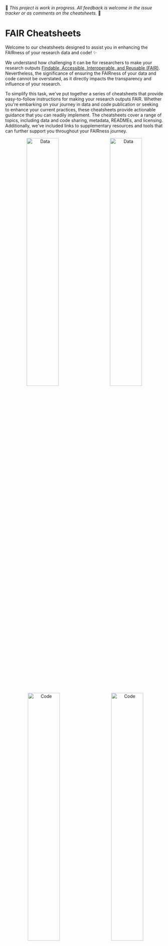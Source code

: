 🌟 *This project is work in progress. All feedback is welcome in the issue tracker or as comments on the cheatsheets.* 🌟 

# FAIR Cheatsheets

Welcome to our cheatsheets designed to assist you in enhancing the FAIRness of your research data and code! :sparkles:

We understand how challenging it can be for researchers to make your research outputs [Findable, Accessible, Interoperable, and Reusable (FAIR)](https://en.wikipedia.org/wiki/FAIR_data). Nevertheless, the significance of ensuring the FAIRness of your data and code cannot be overstated, as it directly impacts the transparency and influence of your research.

To simplify this task, we've put together a series of cheatsheets that provide easy-to-follow instructions for making your research outputs FAIR. Whether you're embarking on your journey in data and code publication or seeking to enhance your current practices, these cheatsheets provide actionable guidance that you can readily implement. The cheatsheets cover a range of topics, including data and code sharing, metadata, READMEs, and licensing. Additionally, we've included links to supplementary resources and tools that can further support you throughout your FAIRness journey.

<p align="center">
  <a href="cheatsheets/FAIR_data_publishing/cheatsheet_FAIR_data_publishing.pdf">
  <img alt="Data" src="https://github.com/UtrechtUniversity/FAIR-Cheatsheets/assets/128072114/87d724bb-6fee-46c7-908a-4d3c6265f58b" width="45%"></a>&nbsp; &nbsp; &nbsp; &nbsp;  
  <a href="cheatsheets/FAIR_data_publishing/README_FAIR_data_publishing.md"><img alt="Data" src="https://github.com/UtrechtUniversity/FAIR-Cheatsheets/assets/128072114/ea7639b7-27c2-4352-950d-b6085b7754e6" width="45%"></a>
</p>
<p align="center"> 
  <a href="cheatsheets/FAIR_code_publishing/cheatsheet_FAIR_code_publishing.pdf">
  <img alt="Code" src="https://github.com/UtrechtUniversity/FAIR-Cheatsheets/assets/128072114/dc7501ed-8060-4c8b-864e-1d9332d01a9f" width="45%"></a>&nbsp; &nbsp; &nbsp; &nbsp;  
  <a href="cheatsheets/FAIR_code_publishing/README_FAIR_code_publishing.md"><img alt="Code" src="https://github.com/UtrechtUniversity/FAIR-Cheatsheets/assets/128072114/a1702fc9-9a3d-43f6-8b83-7371974e33ee" width="45%"></a>
</p>

## Contributions are welcome! :star:

In order to advance this project of the FAIR cheatsheets, your contributions are very much appreciated. :raised_hands: Possible ways get yourself involved are:

### Contribute to data or code cheatsheet :pencil:

- Add or improve FAIR "actions"
- Textual improvements
- Add references

### Create a new FAIR cheatsheet using the template :page_facing_up:

- Create a FAIR cheatsheet for your specific output based on this template
- Make topic-specific cheatsheets

Use this template to get yourself started:

<p align="center">
  <img alt="Template" src="https://user-images.githubusercontent.com/128072114/235348909-19ae1d18-1a79-498b-aca5-6e92cbb47c64.png" width="25%">&nbsp; &nbsp; &nbsp; &nbsp;
  <img alt="Template" src="https://user-images.githubusercontent.com/128072114/235349097-ee874dbf-0025-46a2-b290-c787fb43eef3.png" width="25%">
</p>

For a more in-depth guide on how to contribute, visit the [contributing.md](https://github.com/UtrechtUniversity/FAIR-Cheatsheets/blob/main/CONTRIBUTING.md) on this GitHub page

### License

The FAIR cheatsheets are published under the [CC-BY license](/LICENSE).
